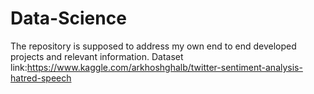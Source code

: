 # Data-Science
The repository is supposed to address my own end to end developed projects and relevant information.
Dataset link:https://www.kaggle.com/arkhoshghalb/twitter-sentiment-analysis-hatred-speech

